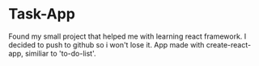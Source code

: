 # Task-App

Found my small project that helped me with learning react framework. I decided to push to github so i won't lose it. 
App made with create-react-app, similiar to 'to-do-list'. 
